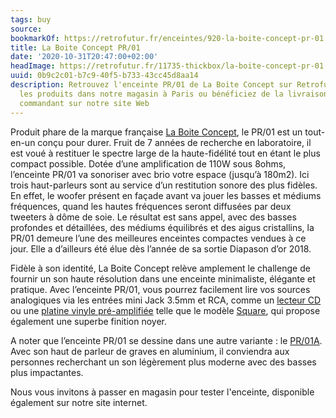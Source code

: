 ```yaml
---
tags: buy
source:
bookmarkOf: https://retrofutur.fr/enceintes/920-la-boite-concept-pr-01.html
title: La Boite Concept PR/01
date: '2020-10-31T20:47:00+02:00'
headImage: https://retrofutur.fr/11735-thickbox/la-boite-concept-pr-01.jpg
uuid: 0b9c2c01-b7c9-40f5-b733-43cc45d8aa14
description: Retrouvez l'enceinte PR/01 de La Boite Concept sur Retrofutur.fr. Testez
  les produits dans notre magasin à Paris ou bénéficiez de la livraison offerte en
  commandant sur notre site Web
---
```


Produit phare de la marque française [La Boite Concept](https://retrofutur.fr/28_la-boite-concept), le PR/01 est un tout-en-un conçu pour durer. Fruit de 7 années de recherche en laboratoire, il est voué à restituer le spectre large de la haute-fidélité tout en étant le plus compact possible. Dotée d’une amplification de 110W sous 8ohms, l’enceinte PR/01 va sonoriser avec brio votre espace (jusqu’à 180m2). Ici trois haut-parleurs sont au service d’un restitution sonore des plus fidèles. En effet, le woofer présent en façade avant va jouer les basses et médiums fréquences, quand les hautes fréquences seront diffusées par deux tweeters à dôme de soie. Le résultat est sans appel, avec des basses profondes et détaillées, des médiums équilibrés et des aigus cristallins, la PR/01 demeure l’une des meilleures enceintes compactes vendues à ce jour. Elle a d’ailleurs été élue dès l’année de sa sortie Diapason d’or 2018.

Fidèle à son identité, La Boite Concept relève amplement le challenge de fournir un son haute résolution dans une enceinte minimaliste, élégante et pratique. Avec l’enceinte PR/01, vous pourrez facilement lire vos sources analogiques via les entrées mini Jack 3.5mm et RCA, comme un [lecteur CD](https://retrofutur.fr/74-lecteurs-cd) ou une [platine vinyle pré-amplifiée](https://retrofutur.fr/74-lecteurs-cd) telle que le modèle [Square](https://retrofutur.fr/platines-vinyles-pre-amplifiees/1490-3000-la-boite-concept-square.html#/2814-couleur_1071-chene), qui propose également une superbe finition noyer.

A noter que l’enceinte PR/01 se dessine dans une autre variante : le [PR/01A](https://retrofutur.fr/enceintes/1124-2387-la-boite-concept-pr01a.html#/2957-couleur_1124-chene/2958-taille_1124-tu). Avec son haut de parleur de graves en aluminium, il conviendra aux personnes recherchant un son légèrement plus moderne avec des basses plus impactantes.

Nous vous invitons à passer en magasin pour tester l'enceinte, disponible également sur notre site internet.
